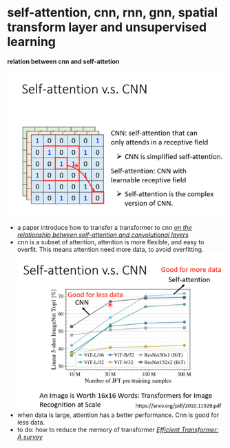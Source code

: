 # self-attention, cnn, rnn, gnn, spatial transform layer and unsupervised learning



#### relation between cnn and self-attetion
![image](https://github.com/KobryLee/ML-2021Spring-NTU-hws/blob/main/notes/statics/lecture3/attention-vs-cnn.png)
* a paper introduce how to transfer a transformer to cnn [*on the relationship between self-attention and convolutional layers*](https://arxiv.org/abs/1911.03584)
* cnn is a subset of attention, attention is more flexible, and easy to overfit. This means attention need more data, to avoid overfitting.
![image](https://github.com/KobryLee/ML-2021Spring-NTU-hws/blob/main/notes/statics/lecture3/easy-overfit.png)
* when data is large, attention has a better performance. Cnn is good for less data.
* to do: how to reduce the memory of transformer [*Efficient Transformer: A survey*](https://arxiv.org/abs/2009.06732)
